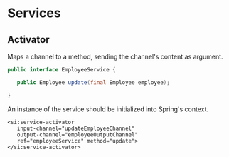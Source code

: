 # Services

## Activator

Maps a channel to a method, sending the channel's content as argument.

```java
public interface EmployeeService {

   public Employee update(final Employee employee);

}
```

An instance of the service should be initialized into Spring's context.

```markup
<si:service-activator
   input-channel="updateEmployeeChannel"
   output-channel="employeeOutputChannel"
   ref="employeeService" method="update">
</si:service-activator>
```

